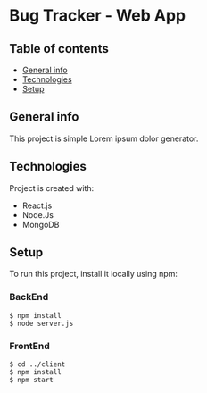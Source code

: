 # Bug Tracker - Web App

## Table of contents
* [General info](#general-info)
* [Technologies](#technologies)
* [Setup](#setup)

## General info
This project is simple Lorem ipsum dolor generator.
	
## Technologies
Project is created with:
* React.js
* Node.Js
* MongoDB
	
## Setup
To run this project, install it locally using npm:

### BackEnd
```
$ npm install
$ node server.js
```

### FrontEnd
```
$ cd ../client
$ npm install
$ npm start
```
